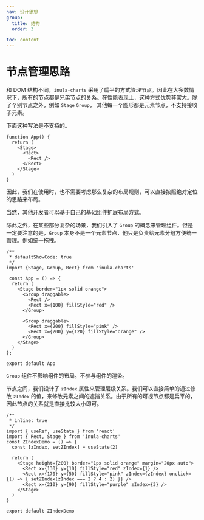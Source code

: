 ```yaml
---
nav: 设计思想
group:
  title: 结构
  order: 3

toc: content
---
```


# 节点管理思路

和 DOM 结构不同，`inula-charts` 采用了扁平的方式管理节点。因此在大多数情况下，所有的节点都是兄弟节点的关系。在性能表现上，这种方式优势非常大。除了个别节点之外，例如 `Stage` `Group`， 其他每一个图形都是元素节点，不支持接收子元素。

下面这种写法是不支持的。

```tsx | pure
function App() {
  return (
    <Stage>
      <Rect>
        <Rect />
      </Rect>
    </Stage>
  )
}
```

因此，我们在使用时，也不需要考虑那么复杂的布局规则，可以直接按照绝对定位的思路来布局。

当然，其他开发者可以基于自己的基础组件扩展布局方式。

除此之外，在某些部分复杂的场景，我们引入了 `Group` 的概念来管理组件。但是一定要注意的是，`Group` 本身不是一个元素节点，他只是负责给元素分组方便统一管理。例如统一拖拽。

```tsx
/**
 * defaultShowCode: true
 */
import {Stage, Group, Rect} from 'inula-charts'

 const App = () => {
  return (
    <Stage border="1px solid orange">
      <Group draggable>
        <Rect />
        <Rect x={100} fillStyle="red" />
      </Group>
      
      <Group draggable>
        <Rect x={200} fillStyle="pink" />
        <Rect x={200} y={120} fillStyle="orange" />
      </Group>
    </Stage>
  )
};

export default App
```


`Group` 组件不影响组件的布局。不参与组件的渲染。

节点之间，我们设计了 `zIndex` 属性来管理层级关系。我们可以直接简单的通过修改 `zIndex` 的值，来修改元素之间的遮挡关系。由于所有的可视节点都是扁平的，因此节点的关系就是直接比较大小即可。

```tsx 
/**
 * inline: true
 */
import { useRef, useState } from 'react'
import { Rect, Stage } from 'inula-charts'
const ZIndexDemo = () => {
  const [zIndex, setZIndex] = useState(2)

  return (
    <Stage height={200} border="1px solid orange" margin="20px auto">
      <Rect x={130} y={10} fillStyle="red" zIndex={1} />
      <Rect x={170} y={50} fillStyle="pink" zIndex={zIndex} onclick={() => { setZIndex(zIndex === 2 ? 4 : 2) }} />
      <Rect x={210} y={90} fillStyle="purple" zIndex={3} />
    </Stage>
  )
}

export default ZIndexDemo
```
